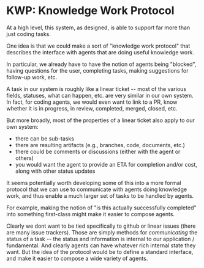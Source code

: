 # KWP: Knowledge Work Protocol

At a high level, this system, as designed, is able to support far more than just coding tasks.

One idea is that we could make a sort of "knowledge work protocol" that describes the interface with agents that are doing useful knowledge work.

In particular, we already have to have the notion of agents being "blocked", having questions for the user, completing tasks, making suggestions for follow-up work, etc.

A task in our system is roughly like a linear ticket -- most of the various fields, statuses, what can happen, etc. are very similar in our own system.
In fact, for coding agents, we would even want to link to a PR, know whether it is in progress, in review, completed, merged, closed, etc.

But more broadly, most of the properties of a linear ticket also apply to our own system:
- there can be sub-tasks
- there are resulting artifacts (e.g., branches, code, documents, etc.)
- there could be comments or discussions (either with the agent or others)
- you would want the agent to provide an ETA for completion and/or cost, along with other status updates

It seems potentially worth developing some of this into a more formal protocol that we can use to communicate with agents doing knowledge work, and thus enable a much larger set of tasks to be handled by agents.

For example, making the notion of "is this actually successfully completed" into something first-class might make it easier to compose agents.

Clearly we dont want to be tied specifically to github or linear issues (there are many issue trackers).
Those are simply methods for *communicating* the status of a task -- the status and information is internal to our application / fundamental.
And clearly agents can have whatever rich internal state they want.
But the idea of the protocol would be to define a standard interface, and make it easier to compose a wide variety of agents.
